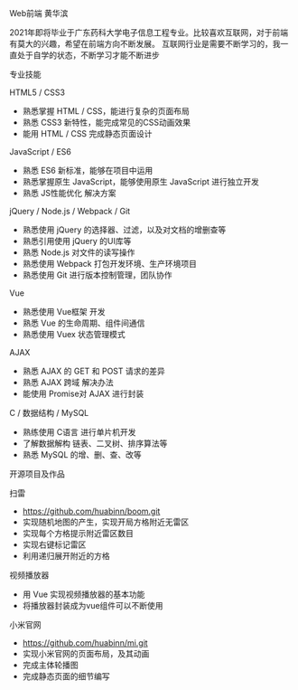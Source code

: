 Web前端 黄华滨

2021年即将毕业于广东药科大学电子信息工程专业。比较喜欢互联网，对于前端有莫大的兴趣，希望在前端方向不断发展。
互联网行业是需要不断学习的，我一直处于自学的状态，不断学习才能不断进步

专业技能

HTML5 / CSS3

 - 熟悉掌握 HTML / CSS，能进行复杂的页面布局
 - 熟悉 CSS3 新特性，能完成常见的CSS动画效果
 - 能用 HTML / CSS 完成静态页面设计

JavaScript / ES6

 - 熟悉 ES6 新标准，能够在项目中运用
 - 熟悉掌握原生 JavaScript，能够使用原生 JavaScript 进行独立开发
 - 熟悉 JS性能优化 解决方案

jQuery / Node.js / Webpack / Git
 - 熟悉使用 jQuery 的选择器、过滤，以及对文档的增删查等
 - 熟悉引用使用 jQuery 的UI库等
 - 熟悉 Node.js 对文件的读写操作
 - 熟悉使用 Webpack 打包开发环境、生产环境项目
 - 熟悉使用 Git 进行版本控制管理，团队协作

Vue
 - 熟悉使用 Vue框架 开发
 - 熟悉 Vue 的生命周期、组件间通信
 - 熟悉使用 Vuex 状态管理模式

AJAX
 - 熟悉 AJAX 的 GET 和 POST 请求的差异
 - 熟悉 AJAX 跨域 解决办法
 - 能使用 Promise对 AJAX 进行封装

C / 数据结构 / MySQL
 - 熟练使用 C语言 进行单片机开发
 - 了解数据解构 链表、二叉树、排序算法等
 - 熟悉 MySQL 的增、删、查、改等

开源项目及作品

扫雷
 - https://github.com/huabinn/boom.git
 - 实现随机地图的产生，实现开局方格附近无雷区
 - 实现每个方格提示附近雷区数目
 - 实现右键标记雷区
 - 利用递归展开附近的方格

视频播放器
 - 用 Vue 实现视频播放器的基本功能
 - 将播放器封装成为vue组件可以不断使用
 
小米官网
 - https://github.com/huabinn/mi.git
 - 实现小米官网的页面布局，及其动画
 - 完成主体轮播图
 - 完成静态页面的细节编写

